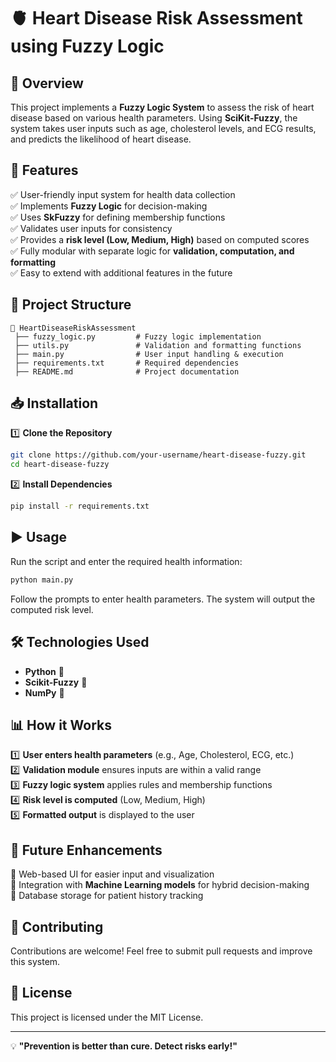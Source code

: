 # 🫀 Heart Disease Risk Assessment using Fuzzy Logic


## 📌 Overview
This project implements a **Fuzzy Logic System** to assess the risk of heart disease based on various health parameters. Using **SciKit-Fuzzy**, the system takes user inputs such as age, cholesterol levels, and ECG results, and predicts the likelihood of heart disease.

## 🚀 Features
✅ User-friendly input system for health data collection  
✅ Implements **Fuzzy Logic** for decision-making  
✅ Uses **SkFuzzy** for defining membership functions  
✅ Validates user inputs for consistency  
✅ Provides a **risk level (Low, Medium, High)** based on computed scores  
✅ Fully modular with separate logic for **validation, computation, and formatting**  
✅ Easy to extend with additional features in the future  

## 📂 Project Structure
```
📁 HeartDiseaseRiskAssessment
 ├── fuzzy_logic.py         # Fuzzy logic implementation
 ├── utils.py               # Validation and formatting functions
 ├── main.py                # User input handling & execution
 ├── requirements.txt       # Required dependencies
 ├── README.md              # Project documentation
```

## 📥 Installation
1️⃣ **Clone the Repository**
```bash
git clone https://github.com/your-username/heart-disease-fuzzy.git
cd heart-disease-fuzzy
```

2️⃣ **Install Dependencies**
```bash
pip install -r requirements.txt
```

## ▶️ Usage
Run the script and enter the required health information:
```bash
python main.py
```
Follow the prompts to enter health parameters. The system will output the computed risk level.

## 🛠️ Technologies Used
- **Python** 🐍
- **Scikit-Fuzzy** 🤖
- **NumPy** 🔢

## 📊 How it Works
1️⃣ **User enters health parameters** (e.g., Age, Cholesterol, ECG, etc.)  
2️⃣ **Validation module** ensures inputs are within a valid range  
3️⃣ **Fuzzy logic system** applies rules and membership functions  
4️⃣ **Risk level is computed** (Low, Medium, High)  
5️⃣ **Formatted output** is displayed to the user  

## 🎯 Future Enhancements
🔹 Web-based UI for easier input and visualization  
🔹 Integration with **Machine Learning models** for hybrid decision-making  
🔹 Database storage for patient history tracking  

## 🤝 Contributing
Contributions are welcome! Feel free to submit pull requests and improve this system.

## 📜 License
This project is licensed under the MIT License.

---
💡 **"Prevention is better than cure. Detect risks early!"**

